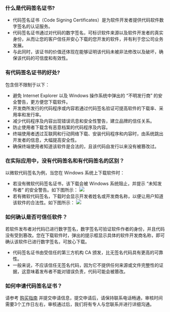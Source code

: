### 什么是代码签名证书?
- 代码签名证书（Code Signing Certificates）是为软件开发者提供代码软件数字签名的认证服务。
- 代码签名证书通过对代码的数字签名，可标识软件来源以及软件开发者的真实身份，从而让您的客户信任并安心下载的您开发的软件，并有利于您公司业务发展。
- 与此同时，该证书的价值还体现在能够证明该代码未被非法修改以及破坏，确保该代码的可信度和有效性。

### 有代码签名证书的好处?
包含但不限制于以下：
- 避免 Internet Explorer 以及 Windows 操作系统中弹出的 “不明发行商” 的安全警告，更方便您下载软件。
- 开发商所发行的代码程序或内容若通过代码签名验证可提高软件的下载率、采用率和发行率。
- 减少代码程序及内容出现错误讯息和安全性警告，建立品牌的信任关系。
- 防止使用者下载含有恶意档案的代码程序及内容。
- 终端使用者透过互联网和行动网络下载、安装代码程序和内容时，由系统跳出开发者的信息，大幅提高安全性。
- 确保终端使用者知道该软件是合法的，且该代码自发行以来没有被篡改过。

### 在实际应用中，没有代码签名和有代码签名的区别？
以微软代码签名为例，当您在 Windows 系统上下载软件时：
- 若没有微软代码签名证书，该下载会被 Windows 系统阻止，并提示 “未知发布者” 的安全警告。如下图所示：
![](https://main.qcloudimg.com/raw/56a4c5bc01b86a4c0191bd0a216e49bc.png)
- 若有微软代码签名，下载时会显示开发者姓名或开发商名称，以便让用户知道该软件的合法性。如下图所示：
![](https://main.qcloudimg.com/raw/53d3c837faa1af4ebafa93f2b0fd542a.png)

 
### 如何确认是否可信任软件？
若软件发布者对代码已进行数字签名，数字签名可验证软件作者的身份，并且代码没有受到篡改。您在下载软件时，弹出的提示框显示具体的软件开发商名称，即可确认该软件已进行数字签名，可放心下载。
 - 代码签名证书由受信任的第三方机构 CA 颁发，比无签名代码具有更高的可靠性。
 - 一般来说，不应该信任无签名代码，因为它不提供任何来源或文件完整性的证据，这意味着发布者不能对错误负责，代码可能会被篡改。

### 如何申请代码签名证书？
请参考 [购买指南](https://cloud.tencent.com/document/product/1369/51170) 并提交申请信息，提交申请后，请保持联系电话畅通，审核时间需要3个工作日左右，审核通过后，我们将有专人与您联系并进行详细沟通。


